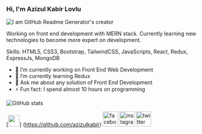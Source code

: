### Hi, I'm Azizul Kabir Lovlu
![I am GitHub Readme Generator's creator](https://avatars.githubusercontent.com/u/70339620?v=4)

Working on front end development with MERN stack. Currently learning new technologies to become more expert on development.

Skills: HTML5, CSS3, Bootstrap, TailwindCSS, JavaScripts, React, Redux, ExpressJs, MongoDB

- 🔭 I’m currently working on Front End Web Development 
- 🌱 I’m currently learning Redux 
- 💬 Ask me about any solution of Front End Development 
- ⚡ Fun fact: I spend almost 10 hours on programming 

![GitHub stats](https://github-readme-stats.vercel.app/api?username=azizulkabir&show_icons=true)  

[<img src='(https://fiverr-res.cloudinary.com/images/t_medium7,q_auto,f_auto,q_auto,f_auto/gigs/268739130/original/37b5002aac70328dbc98f3f131892aa99ae72ac2/develop-mern-stack-web-application-by-reactjs-nodejs.png)' height='30'>]
(https://github.com/azizulkabir)  [<img src='https://cdn.jsdelivr.net/npm/simple-icons@3.0.1/icons/facebook.svg' alt='facebook' height='40'>](https://www.facebook.com/redowan2)  [<img src='https://cdn.jsdelivr.net/npm/simple-icons@3.0.1/icons/instagram.svg' alt='instagram' height='40'>](https://www.instagram.com/redowan__//)  [<img src='https://cdn.jsdelivr.net/npm/simple-icons@3.0.1/icons/twitter.svg' alt='twitter' height='40'>](https://twitter.com/@LavluBcse)  



